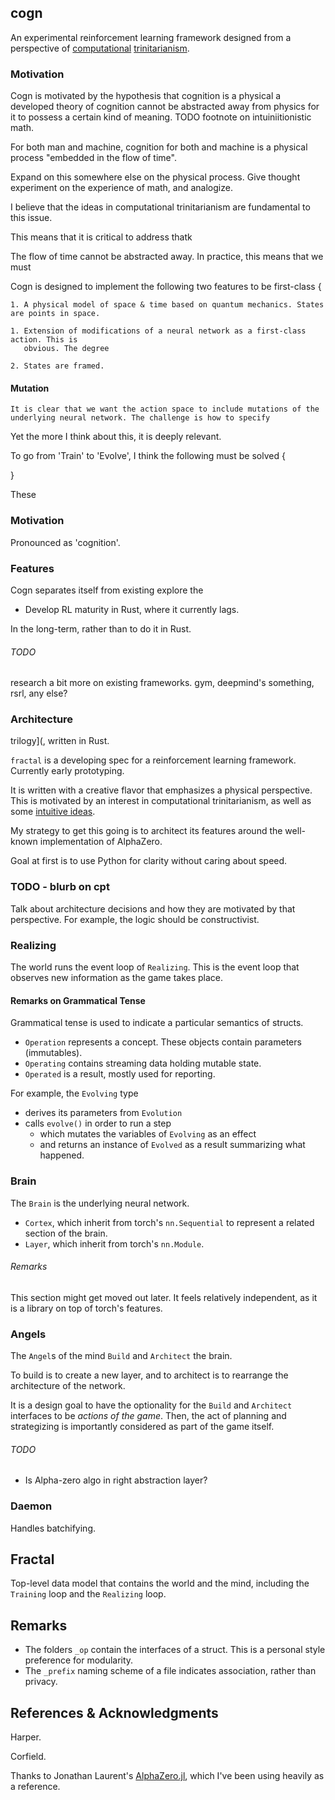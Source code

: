 

## cogn

An experimental reinforcement learning framework designed from a perspective of [computational](https://ncatlab.org/nlab/show/computational+trilogy)
[trinitarianism](https://existentialtype.wordpress.com/2011/03/27/the-holy-trinity/).

### Motivation

Cogn is motivated by the hypothesis that cognition is a physical a developed theory of cognition cannot be
abstracted away from physics for it to possess a certain kind of meaning. TODO
footnote on intuiniitionistic math.

For both man and
machine, cognition for both
and machine is a physical process "embedded in the flow of time".

Expand on this somewhere else on the physical process. Give thought experiment on the experience of
math, and analogize.

I believe that the ideas in computational trinitarianism are fundamental to this
issue. 

This means that it is critical to address thatk


The flow of time cannot be abstracted away. In practice, this means that we
must 

Cogn is designed to implement the following two features to be first-class {

    1. A physical model of space & time based on quantum mechanics. States are points in space.
       
    1. Extension of modifications of a neural network as a first-class action. This is
       obvious. The degree

    2. States are framed.


#### Mutation

    It is clear that we want the action space to include mutations of the
    underlying neural network. The challenge is how to specify

Yet the more I think about this, it is deeply relevant.

To go from 'Train' to 'Evolve', I think the following must be solved {
    
}

These 


  



### Motivation

Pronounced as 'cognition'.

### Features

Cogn separates itself from existing explore the

  +  Develop RL maturity in Rust, where it currently lags.

  
In the long-term, rather than to do it in Rust.



###### TODO
research a bit more on existing frameworks. gym, deepmind's something, rsrl, any
else?

### Architecture


trilogy](, written in Rust.

`fractal` is a developing spec for a reinforcement learning framework. Currently early prototyping.

It is written with a creative flavor that emphasizes a physical perspective. This is motivated by an interest in computational trinitarianism, as well as some [intuitive ideas](https://github.com/jedhsu/think/blob/main/towards-a-physical-theory-of-consciousness.md).

My strategy to get this going is to architect its features around the well-known implementation of AlphaZero.

Goal at first is to use Python for clarity without caring about speed.

### TODO - blurb on cpt

Talk about architecture decisions and how they are motivated by that perspective. For example, the logic should be constructivist.

### Realizing

The world runs the event loop of `Realizing`. This is the event loop that observes new information as the game takes place.

#### Remarks on Grammatical Tense

Grammatical tense is used to indicate a particular semantics of structs.

- `Operation` represents a concept. These objects contain parameters (immutables).
- `Operating` contains streaming data holding mutable state.
- `Operated` is a result, mostly used for reporting.

For example, the `Evolving` type
* derives its parameters from `Evolution`
* calls `evolve()` in order to run a step
  * which mutates the variables of `Evolving` as an effect
  * and returns an instance of `Evolved` as a result summarizing what happened.

### Brain

The `Brain` is the underlying neural network.

- `Cortex`, which inherit from torch's `nn.Sequential` to represent a related section of the brain.
- `Layer`, which inherit from torch's `nn.Module`.

###### Remarks

This section might get moved out later. It feels relatively independent, as it is a library
on top of torch's features.

### Angels

The `Angel`s of the mind `Build` and `Architect` the brain.

To build is to create a new layer, and to architect is to rearrange the architecture of the network.

It is a design goal to have the optionality for the `Build` and `Architect` interfaces to be
_actions of the game_. Then, the act of planning and strategizing is importantly considered
as part of the game itself.

###### TODO 

- Is Alpha-zero algo in right abstraction layer?

### Daemon

Handles batchifying.

## Fractal

Top-level data model that contains the world and the mind, including the `Training` loop and the `Realizing` loop.

## Remarks

- The folders `_op` contain the interfaces of a struct. This is a personal style preference for modularity.
- The `_prefix` naming scheme of a file indicates association, rather than privacy.

## References & Acknowledgments

Harper.

Corfield.


Thanks to Jonathan Laurent's
[AlphaZero.jl](https://github.com/jonathan-laurent/AlphaZero.jl), which I've
been using heavily as a reference.
